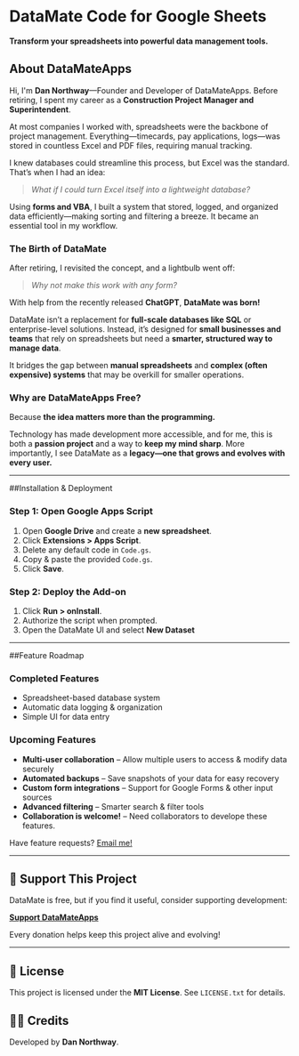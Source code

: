 # DataMate Code for Google Sheets  
**Transform your spreadsheets into powerful data management tools.**  

## About DataMateApps  
Hi, I'm **Dan Northway**—Founder and Developer of DataMateApps. Before retiring, I spent my career as a **Construction Project Manager and Superintendent**.  

At most companies I worked with, spreadsheets were the backbone of project management. Everything—timecards, pay applications, logs—was stored in countless Excel and PDF files, requiring manual tracking.  

I knew databases could streamline this process, but Excel was the standard. That’s when I had an idea:  
> *What if I could turn Excel itself into a lightweight database?*  

Using **forms and VBA**, I built a system that stored, logged, and organized data efficiently—making sorting and filtering a breeze. It became an essential tool in my workflow.  

### The Birth of DataMate  
After retiring, I revisited the concept, and a lightbulb went off:  
> *Why not make this work with any form?*  

With help from the recently released **ChatGPT**, **DataMate was born!**  

DataMate isn’t a replacement for **full-scale databases like SQL** or enterprise-level solutions. Instead, it’s designed for **small businesses and teams** that rely on spreadsheets but need a **smarter, structured way to manage data**.  

It bridges the gap between **manual spreadsheets** and **complex (often expensive) systems** that may be overkill for smaller operations.  

### Why are DataMateApps Free?  
Because **the idea matters more than the programming.**  

Technology has made development more accessible, and for me, this is both a **passion project** and a way to **keep my mind sharp**. More importantly, I see DataMate as a **legacy—one that grows and evolves with every user.**  

---

##Installation & Deployment  

### Step 1: Open Google Apps Script  
1. Open **Google Drive** and create a **new spreadsheet**.  
2. Click **Extensions > Apps Script**.  
3. Delete any default code in `Code.gs`.  
4. Copy & paste the provided `Code.gs`.  
5. Click **Save**.  

### Step 2: Deploy the Add-on  
1. Click **Run > onInstall**.  
2. Authorize the script when prompted.
3. Open the DataMate UI and select **New Dataset** 

---

##Feature Roadmap  

### Completed Features  
- Spreadsheet-based database system  
- Automatic data logging & organization  
- Simple UI for data entry  

### Upcoming Features  
- **Multi-user collaboration** – Allow multiple users to access & modify data securely  
- **Automated backups** – Save snapshots of your data for easy recovery  
- **Custom form integrations** – Support for Google Forms & other input sources  
- **Advanced filtering** – Smarter search & filter tools
- **Collaboration is welcome!** – Need collaborators to develope these features. 

Have feature requests? [Email me!](mailto:datamateapp@gmail.com)  

---

## 💙 Support This Project  

DataMate is free, but if you find it useful, consider supporting development:  

[**Support DataMateApps**](https://datamateapp.github.io/Donate%205%20per%20mo.html)  

Every donation helps keep this project alive and evolving!  

---

## 📜 License  
This project is licensed under the **MIT License**. See `LICENSE.txt` for details.  

## 👨‍💻 Credits  
Developed by **Dan Northway**.  
